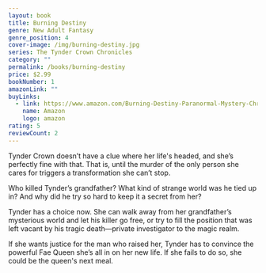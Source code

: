 ```yaml
---
layout: book
title: Burning Destiny
genre: New Adult Fantasy
genre_position: 4
cover-image: /img/burning-destiny.jpg
series: The Tynder Crown Chronicles
category: ""
permalink: /books/burning-destiny
price: $2.99
bookNumber: 1
amazonLink: ""
buyLinks:
  - link: https://www.amazon.com/Burning-Destiny-Paranormal-Mystery-Chronicles-ebook/dp/B01KSFP1AA/ref=sr_1_1?dchild=1&keywords=burning+destiny&qid=1593299037&s=digital-text&sr=1-1
    name: Amazon
    logo: amazon
rating: 5
reviewCount: 2
---
```

Tynder Crown doesn’t have a clue where her life's headed, and she’s perfectly fine with that. That is, until the murder of the only person she cares for triggers a transformation she can’t stop.

Who killed Tynder’s grandfather? What kind of strange world was he tied up in? And why did he try so hard to keep it a secret from her?

Tynder has a choice now. She can walk away from her grandfather’s mysterious world and let his killer go free, or try to fill the position that was left vacant by his tragic death—private investigator to the magic realm.

If she wants justice for the man who raised her, Tynder has to convince the powerful Fae Queen she’s all in on her new life. If she fails to do so, she could be the queen's next meal.
